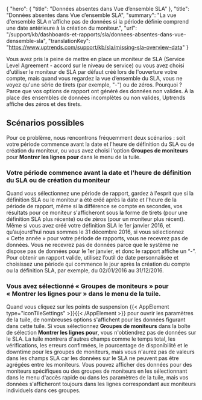 {
  "hero": {
    "title": "Données absentes dans Vue d’ensemble SLA"
  },
  "title": "Données absentes dans Vue d’ensemble SLA",
"summary": "La vue d'ensemble SLA n'affiche pas de données si la période définie comprend une date antérieure à la création du moniteur.",
  "url": "/support/kb/dashboards-et-rapports/sla/donnees-absentes-dans-vue-densemble-sla",
  "translationKey": "https://www.uptrends.com/support/kb/sla/missing-sla-overview-data"
}

Vous avez pris la peine de mettre en place un moniteur de SLA (Service Level Agreement - accord sur le niveau de service) ou vous avez choisi d'utiliser le moniteur de SLA par défaut créé lors de l'ouverture votre compte, mais quand vous regardez la vue d’ensemble du SLA, vous ne voyez qu'une série de tirets (par exemple, "-") ou de zéros. Pourquoi ? Parce que vos options de rapport ont généré des données non valides. À la place des ensembles de données incomplètes ou non valides, Uptrends affiche des zéros et des tirets.

## Scénarios possibles

Pour ce problème, nous rencontrons fréquemment deux scénarios : soit votre période commence avant la date et l'heure de définition du SLA ou de création du moniteur, ou vous avez choisi l'option **Groupes de moniteurs** pour **Montrer les lignes pour** dans le menu de la tuile.

### Votre période commence avant la date et l'heure de définition du SLA ou de création du moniteur

Quand vous sélectionnez une période de rapport, gardez à l'esprit que si la définition SLA ou le moniteur a été créé après la date et l'heure de la période de rapport, même si la différence se compte en secondes, vos résultats pour ce moniteur s'afficheront sous la forme de tirets (pour une définition SLA plus récente) ou de zéros (pour un moniteur plus récent). Même si vous avez créé votre définition SLA le 1er janvier 2016, et qu’aujourd’hui nous sommes le 31 décembre 2016, si vous sélectionnez « Cette année » pour votre période de rapports, vous ne recevrez pas de données. Vous ne recevrez pas de données parce que le système ne dispose pas de données pour le 1er janvier, et donc le rapport affiche un “-”. Pour obtenir un rapport valide, utilisez l’outil de date personnalisée et choisissez une période qui commence le jour après la création du compte ou la définition SLA, par exemple, du 02/01/2016 au 31/12/2016.

### Vous avez sélectionné « Groupes de moniteurs » pour « Montrer les lignes pour » dans le menu de la tuile.

Quand vous cliquez sur les points de suspension {{< AppElement type="iconTileSettings" >}}{{< /AppElement >}} pour ouvrir les paramètres de la tuile, de nombreuses options s'affichent pour les données figurant dans cette tuile. Si vous sélectionnez **Groupes de moniteurs** dans la boîte de sélection **Montrer les lignes pour**, vous n'obtiendrez pas de données sur le SLA. La tuile montrera d'autres champs comme le temps total, les vérifications, les erreurs confirmées, le pourcentage de disponibilité et le downtime pour les groupes de moniteurs, mais vous n'aurez pas de valeurs dans les champs SLA car les données sur le SLA ne peuvent pas être agrégées entre les moniteurs. Vous pouvez afficher des données pour des moniteurs spécifiques ou des groupes de moniteurs en les sélectionnant dans le menu d'accès rapide ou dans les paramètres de la tuile, mais vos données s'afficheront toujours dans les lignes correspondant aux moniteurs individuels dans ces groupes.
